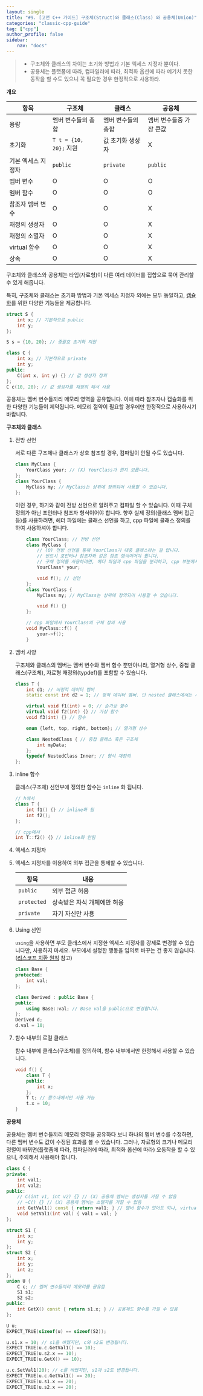 ```yaml
---
layout: single
title: "#9. [고전 C++ 가이드] 구조체(Struct)와 클래스(Class) 와 공용체(Union)"
categories: "classic-cpp-guide"
tag: ["cpp"]
author_profile: false
sidebar: 
    nav: "docs"
---
```


> * 구조체와 클래스의 차이는 초기화 방법과 기본 엑세스 지정자 뿐이다.
> * 공용체는 플랫폼에 따라, 컴파일러에 따라, 최적화 옵션에 따라 예기치 못한 동작을 할 수도 있으니 꼭 필요한 경우 한정적으로 사용하라.

**개요**

|항목|구조체|클래스|공용체|
|--|--|--|--|
|용량|멤버 변수들의 총합|멤버 변수들의 총합|멤버 변수들중 가장 큰값|
|초기화|`T t = {10, 20};` 지원|값 초기화 생성자|X|
|기본 엑세스 지정자|`public`|`private`|`public`|
|멤버 변수|O|O|O|
|멤버 함수|O|O|O|
|참조자 멤버 변수|O|O|X|
|재정의 생성자|O|O|X|
|재정의 소멸자|O|O|X|
|virtual 함수|O|O|X|
|상속|O|O|X|

구조체와 클래스와 공용체는 타입(자료형)이 다른 여러 데이터를 집합으로 묶어 관리할 수 있게 해줍니다.

특히, 구조체와 클래스는 초기화 방법과 기본 엑세스 지정자 외에는 모두 동일하고, [캡슐화](https://tango1202.github.io/principle/principle-encapsulation/)를 위한 다양한 기능들을 제공합니다.

```cpp
struct S {
    int x; // 기본적으로 public
    int y;
};

S s = {10, 20}; // 중괄호 초기화 지원

class C {
    int x; // 기본적으로 private
    int y;
public:
    C(int x, int y) {} // 값 생성자 정의
};
C c(10, 20); // 값 생성자를 재정의 해서 사용
```

공용체는 멤버 변수들끼리 메모리 영역을 공유합니다. 이에 따라 참조자나 캡슐화를 위한 다양한 기능들이 제약됩니다. 메모리 절약이 필요할 경우에만 한정적으로 사용하시기 바랍니다.

**구조체와 클래스**

1. 전방 선언

    서로 다른 구조체나 클래스가 상호 참조할 경우, 컴파일이 안될 수도 있습니다.
    
    ```cpp
    class MyClass {
        YourClass your; // (X) YourClass가 뭔지 모릅니다.
    };
    class YourClass {
        MyClass my; // MyClass는 상위에 정의되어 사용할 수 있습니다.
    }; 
    ```
    
    이런 경우, 하기와 같이 전방 선언으로 알려주고 컴파일 할 수 있습니다. 이때 구체 정의가 아닌 포인터나 참조자 형식이어야 합니다. 향후 실제 정의(클래스 멤버 접근등)를 사용하려면, 헤더 파일에는 클래스 선언을 하고, cpp 파일에 클래스 정의를 하여 사용하셔야 합니다.

    ```cpp
        class YourClass; // 전방 선언
        class MyClass {
            // (O) 전방 선언을 통해 YourClass가 대충 클래스라는 걸 압니다. 
            // 반드시 포인터나 참조자와 같은 참조 형식이어야 합니다.
            // 구체 정의를 사용하려면, 헤더 파일과 cpp 파일을 분리하고, cpp 부분에서 구체 정의를 사용하세요.
            YourClass* your; 

            void f(); // 선언
        };
        class YourClass {
            MyClass my; // MyClass는 상위에 정의되어 사용할 수 있습니다.

            void f() {}
        }; 
    ```
    
    ```cpp
        // cpp 파일에서 YourClass의 구체 정의 사용
        void MyClass::f() {
            your->f(); 
        }
    ```
2. 멤버 사양
   
   구조체와 클래스의 멤버는 멤버 변수와 멤버 함수 뿐만아니라, 열거형 상수, 중첩 클래스(구조체), 자료형 재정의(typdef)를 포함할 수 있습니다.

    ```cpp
    class T {
        int d1; // 비정적 데이터 멤버
        static const int d2 = 1; // 정적 데이터 멤버. 단 nested 클래스에서는 사용 못함
    
        virtual void f1(int) = 0; // 순가상 함수
        virtual void f2(int) {} // 가상 함수    
        void f3(int) {} // 함수
    
        enum {left, top, right, bottom}; // 열거형 상수
    
        class NestedClass { // 중첩 클래스 혹은 구조체
            int myData;
        };
        typedef NestedClass Inner; // 형식 재정의
    };
    ```

3. inline 함수

    클래스(구조체) 선언부에 정의한 함수는 `inline` 화 됩니다.

    ```cpp
    // h에서
    class T {
        int f1() {} // inline화 됨
        int f2();
    };

    // cpp에서
    int T::f2() {} // inline화 안됨
    ```

4. 엑세스 지정자
5. 
    엑세스 지정자를 이용하여 외부 접근을 통제할 수 있습니다.

    |항목|내용|
    |--|--|
    |`public`|외부 접근 허용|
    |`protected`|상속받은 자식 개체에만 허용|    
    |`private`|자기 자신만 사용|

5. Using 선언

    `using`을 사용하면 부모 클래스에서 지정한 엑세스 지정자를 강제로 변경할 수 있습니다만, 사용하지 마세요. 부모에서 설정한 행동을 임의로 바꾸는 건 좋지 않습니다.([리스코프 치환 원칙](https://tango1202.github.io/principle/principle-liskov-substitution/) 참고)
    
    ```cpp
    class Base {
    protected:
        int val;
    };
    
    class Derived : public Base {
    public:
        using Base::val; // Base val을 public으로 변경합니다.
    };
    Derived d;
    d.val = 10;
    ```

6. 함수 내부의 로컬 클래스

    함수 내부에 클래스(구조체)를 정의하여, 함수 내부에서만 한정해서 사용할 수 있습니다.
    ```cpp
    void f() {
        class T {
        public:
            int x;
        };
        T t; // 함수내에서만 사용 가능
        t.x = 10; 
    }
    ```

**공용체**

공용체는 멤버 변수들끼리 메모리 영역을 공유하다 보니 하나의 멤버 변수를 수정하면, 다른 멤버 변수도 값이 수정된 효과를 볼 수 있습니다. 그러나, 자료형의 크기나 메모리 정렬이 바뀌면(플랫폼에 따라, 컴파일러에 따라, 최적화 옵션에 따라) 오동작을 할 수 있으니, 주의해서 사용해야 합니다.

```cpp
class C {
private:
    int val1;
    int val2;
public:
    // C(int v1, int v2) {} // (X) 공용체 멤버는 생성자를 가질 수 없음
    // ~C() {} // (X) 공용체 멤버는 소멸자를 가질 수 없음
    int GetVal1() const { return val1; } // 멤버 함수가 있어도 되나, virtual 이면 안됨
    void SetVal1(int val) { val1 = val; }
};

struct S1 {
    int x;
    int y;   
};
struct S2 {
    int x;
    int y;
    int z;        
};    
union U {
    C c; // 멤버 변수들끼리 메모리를 공유함
    S1 s1;
    S2 s2;
public:
    int GetX() const { return s1.x; } // 공용체도 함수를 가질 수 있음 
};

U u;
EXPECT_TRUE(sizeof(u) == sizeof(S2));

u.s1.x = 10; // s1을 바꿨지만, c와 s2도 변경됩니다.
EXPECT_TRUE(u.c.GetVal1() == 10);
EXPECT_TRUE(u.s2.x == 10);
EXPECT_TRUE(u.GetX() == 10);   

u.c.SetVal1(20); // c를 바꿨지만, s1과 s2도 변경됩니다.
EXPECT_TRUE(u.c.GetVal1() == 20);
EXPECT_TRUE(u.s1.x == 20);
EXPECT_TRUE(u.s2.x == 20);
```
